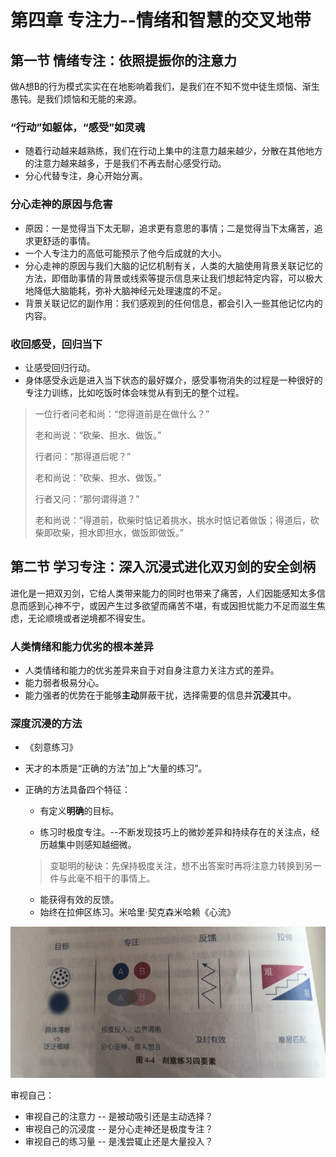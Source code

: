 # 第四章 专注力--情绪和智慧的交叉地带

## 第一节 情绪专注：依照提振你的注意力

做A想B的行为模式实实在在地影响着我们，是我们在不知不觉中徒生烦恼、渐生愚钝。是我们烦恼和无能的来源。

### “行动”如躯体，“感受”如灵魂

* 随着行动越来越熟练，我们在行动上集中的注意力越来越少，分散在其他地方的注意力越来越多，于是我们不再去耐心感受行动。
* 分心代替专注，身心开始分离。

### 分心走神的原因与危害

* 原因：一是觉得当下太无聊，追求更有意思的事情；二是觉得当下太痛苦，追求更舒适的事情。
* 一个人专注力的高低可能预示了他今后成就的大小。
* 分心走神的原因与我们大脑的记忆机制有关，人类的大脑使用背景关联记忆的方法，即借助事情的背景或线索等提示信息来让我们想起特定内容，可以极大地降低大脑能耗，弥补大脑神经元处理速度的不足。
* 背景关联记忆的副作用：我们感观到的任何信息，都会引入一些其他记忆内的内容。

### 收回感受，回归当下

* 让感受回归行动。
* 身体感受永远是进入当下状态的最好媒介，感受事物消失的过程是一种很好的专注力训练，比如吃饭时体会味觉从有到无的整个过程。

> 一位行者问老和尚：“您得道前是在做什么？”
>
> 老和尚说：“砍柴、担水、做饭。”
>
> 行者问：“那得道后呢？”
>
> 老和尚说：“砍柴、担水、做饭。”
>
> 行者又问：“那何谓得道？”
>
> 老和尚说：“得道前，砍柴时惦记着挑水，挑水时惦记着做饭；得道后，砍柴即砍柴，担水即担水，做饭即做饭。”

## 第二节 学习专注：深入沉浸式进化双刃剑的安全剑柄

进化是一把双刃剑，它给人类带来能力的同时也带来了痛苦，人们因能感知太多信息而感到心神不宁，或因产生过多欲望而痛苦不堪，有或因担忧能力不足而滋生焦虑，无论顺境或者逆境都不得安生。

### 人类情绪和能力优劣的根本差异

* 人类情绪和能力的优劣差异来自于对自身注意力关注方式的差异。
* 能力弱者极易分心。
* 能力强者的优势在于能够**主动**屏蔽干扰，选择需要的信息并**沉浸**其中。

### 深度沉浸的方法

* 《刻意练习》

* 天才的本质是“正确的方法”加上“大量的练习”。

* 正确的方法具备四个特征：

  * 有定义**明确**的目标。

  * 练习时极度专注。--不断发现技巧上的微妙差异和持续存在的关注点，经历越集中则感知越细微。

  > 变聪明的秘诀：先保持极度关注，想不出答案时再将注意力转换到另一件与此毫不相干的事情上。
  
  * 能获得有效的反馈。
  * 始终在拉伸区练习。米哈里·契克森米哈赖《心流》

![刻意练习四要素](asset/刻意练习四要素.jpeg)

审视自己：

* 审视自己的注意力 -- 是被动吸引还是主动选择？
* 审视自己的沉浸度 -- 是分心走神还是极度专注？
* 审视自己的练习量 -- 是浅尝辄止还是大量投入？